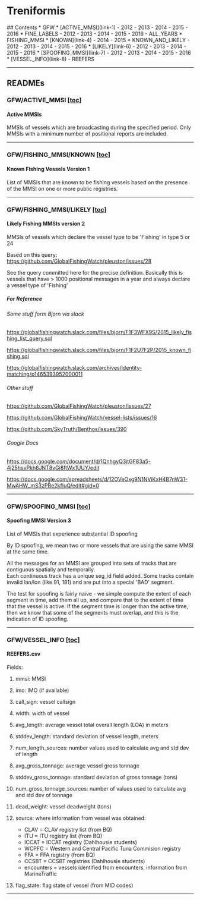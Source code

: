 # Treniformis
<a name="contents">
## Contents
</a>
* GFW
    * [ACTIVE_MMSI](link-1)
        - 2012
        - 2013
        - 2014
        - 2015
        - 2016
    * FINE_LABELS
        - 2012
        - 2013
        - 2014
        - 2015
        - 2016
        - ALL_YEARS
    * FISHING_MMSI
        * [KNOWN](link-4)
            - 2014
            - 2015
        * KNOWN_AND_LIKELY
            - 2012
            - 2013
            - 2014
            - 2015
            - 2016
        * [LIKELY](link-6)
            - 2012
            - 2013
            - 2014
            - 2015
            - 2016
    * [SPOOFING_MMSI](link-7)
        - 2012
        - 2013
        - 2014
        - 2015
        - 2016
    * [VESSEL_INFO](link-8)
        - REEFERS

---------
## READMEs

### GFW/ACTIVE_MMSI [[toc]](#contents)

#### Active MMSIs

MMSIs of vessels which are broadcasting during the specified period.  Only
MMSIs with a minimum number of positional reports are included.

--------

### GFW/FISHING_MMSI/KNOWN [[toc]](#contents)

#### Known Fishing Vessels Version 1

List of MMSIs that are known to be fishing vessels based on the presence of the MMSI on one or more 
public registries.

--------

### GFW/FISHING_MMSI/LIKELY [[toc]](#contents)

#### Likely Fishing MMSIs version 2

MMSIs of vessels which declare the vessel type to be 'Fishing' in type 5 or 24 

Based on this query: https://github.com/GlobalFishingWatch/pleuston/issues/28

See the query committed here for the precise definition.  Basically this is
vessels that have > 1000 positional messages in a year and always declare a 
vessel type of 'Fishing'

##### For Reference

###### Some stuff form Bjorn via slack ###

https://globalfishingwatch.slack.com/files/bjorn/F1F3WFX9S/2015_likely_fishing_list_query.sql

https://globalfishingwatch.slack.com/files/bjorn/F1F2U7F2P/2015_known_fishing.sql

https://globalfishingwatch.slack.com/archives/identity-matching/p1465393952000011


###### Other stuff ###

https://github.com/GlobalFishingWatch/pleuston/issues/27

https://github.com/GlobalFishingWatch/vessel-lists/issues/16

https://github.com/SkyTruth/Benthos/issues/390


###### Google Docs ###

https://docs.google.com/document/d/1QnhgyQ3jtGF83a5-4j25hsvPkh6JNT8vGi8ftWx1UUY/edit

https://docs.google.com/spreadsheets/d/12OVeOxg9N1NViKxH4B7nW31-MwAHW_mS3zPBe2kfIuQ/edit#gid=0

--------

### GFW/SPOOFING_MMSI [[toc]](#contents)

#### Spoofing MMSI Version 3

List of MMSIs that experience substantial ID spoofing

By ID spoofing, we mean two or more vessels that are using the same MMSI at the same time. 

All the messages for an MMSI are grouped into sets of tracks that are contiguous spatially and temporally.  
Each continuous track has a unique seg_id field added.  Some tracks contain invalid lan/lon (like 91, 181) and 
are put into a special 'BAD' segment. 

The test for spoofing is fairly naive - we simple compute the extent of each segment in time, add them all up, 
and compare that to the extent of time that the vessel is active.  If the segment time is longer than the 
active time, then we know that some of the segments must overlap, and this is the indication of ID spoofing.

--------

### GFW/VESSEL_INFO [[toc]](#contents)

#### REEFERS.csv

Fields:

1. mmsi: MMSI
2. imo: IMO (if available)
3. call_sign: vessel callsign
4. width: width of vessel
5. avg_length: average vessel total overall length (LOA) in meters
6. stddev_length: standard deviation of vessel length, meters
7. num_length_sources: number values used to calculate avg and std dev of length
8. avg_gross_tonnage: average vessel gross tonnage
9. stddev_gross_tonnage: standard deviation of gross tonnage (tons)
10. num_gross_tonnage_sources: number of values used to calculate avg and std dev of tonnage
11. dead_weight: vessel deadweight (tons)
12. source: where information from vessel was obtained:

    - CLAV = CLAV registry list (from BQ)
    - ITU = ITU registry list (from BQ)
    - ICCAT = ICCAT registry (Dahlhousie students)
    - WCPFC = Western and Central Pacific Tuna Commision registry
    - FFA = FFA registry (from BQ)
    - CCSBT = CCSBT registries (Dahlhousie students)
    - encounters = vessels identified from encounters, information from MarineTraffic
            
13. flag_state: flag state of vessel (from MID codes)

--------